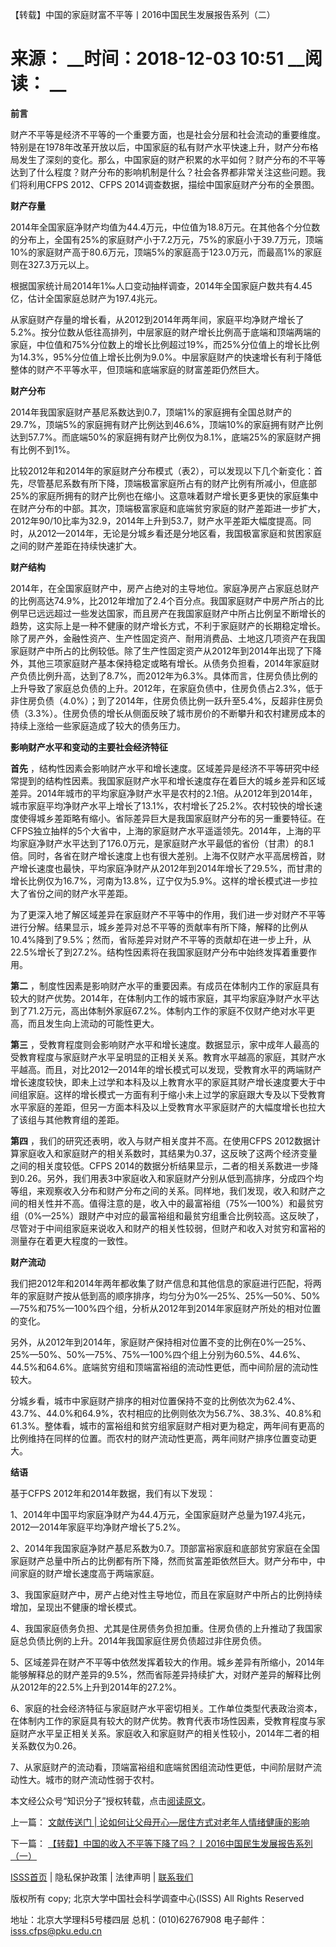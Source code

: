  【转载】中国的家庭财富不平等丨2016中国民生发展报告系列（二）

# 来源： __时间：2018-12-03 10:51 __阅读： __

**前言**



财产不平等是经济不平等的一个重要方面，也是社会分层和社会流动的重要维度。特别是在1978年改革开放以后，中国家庭的私有财产水平快速上升，财产分布格局发生了深刻的变化。那么，中国家庭的财产积累的水平如何？财产分布的不平等达到了什么程度？财产分布的影响机制是什么？社会各界都非常关注这些问题。我们将利用CFPS
2012、CFPS 2014调查数据，描绘中国家庭财产分布的全景图。



**财产存量**



2014年全国家庭净财产均值为44.4万元，中位值为18.8万元。在其他各个分位数的分布上，全国有25%的家庭财产小于7.2万元，75%的家庭小于39.7万元，顶端10%的家庭财产高于80.6万元，顶端5%的家庭高于123.0万元，而最高1%的家庭则在327.3万元以上。



根据国家统计局2014年1‰人口变动抽样调查，2014年全国家庭户数共有4.45亿，估计全国家庭总财产为197.4兆元。



从家庭财产存量的增长看，从2012到2014年两年间，家庭平均净财产增长了5.2%。按分位数从低往高排列，中层家庭的财产增长比例高于底端和顶端两端的家庭，中位值和75%分位数上的增长比例超过19%，而25%分位值上的增长比例为14.3%，95%分位值上增长比例为9.0%。中层家庭财产的快速增长有利于降低整体的财产不平等水平，但顶端和底端家庭的财富差距仍然巨大。



**财产分布**



2014年我国家庭财产基尼系数达到0.7，顶端1%的家庭拥有全国总财产的29.7%，顶端5%的家庭拥有财产比例达到46.6%，顶端10%的家庭拥有财产比例达到57.7%。而底端50%的家庭拥有财产比例仅为8.1%，底端25%的家庭财产拥有比例不到1%。



比较2012年和2014年的家庭财产分布模式（表2），可以发现以下几个新变化：首先，尽管基尼系数有所下降，顶端极富家庭所占有的财产比例有所减小，但底部25%的家庭所拥有的财产比例也在缩小。这意味着财产增长更多更快的家庭集中在财产分布的中部。其次，顶端极富家庭和底端贫穷家庭的财产差距进一步扩大，2012年90/10比率为32.9，2014年上升到53.7，财产水平差距大幅度提高。同时，从2012—2014年，无论是分城乡看还是分地区看，我国极富家庭和贫困家庭之间的财产差距在持续快速扩大。



**财产结构**



2014年，在全国家庭财产中，房产占绝对的主导地位。家庭净房产占家庭总财产的比例高达74.9%，比2012年增加了2.4个百分点。我国家庭财产中房产所占的比例早已远远超过一些发达国家，而且房产在我国家庭财产中所占比例呈不断增长的趋势，这实际上是一种不健康的财产增长方式，不利于家庭财产的长期稳定增长。除了房产外，金融性资产、生产性固定资产、耐用消费品、土地这几项资产在我国家庭财产中所占的比例较低。除了生产性固定资产从2012年到2014年出现了下降外，其他三项家庭财产基本保持稳定或略有增长。从债务负担看，2014年家庭财产负债比例升高，达到了8.7%，而2012年为6.3%。具体而言，住房负债比例的上升导致了家庭总负债的上升。2012年，在家庭负债中，住房负债占2.3%，低于非住房负债（4.0%）；到了2014年，住房负债比例一跃升至5.4%，反超非住房负债（3.3%）。住房负债的增长从侧面反映了城市房价的不断攀升和农村建房成本的持续上涨给一些家庭造成了较大的债务压力。



**影响财产水平和变动的主要社会经济特征**



**首先**
，结构性因素会影响财产水平和增长速度。区域差异是经济不平等研究中经常提到的结构性因素。我国家庭财产水平和增长速度存在着巨大的城乡差异和区域差异。2014年城市的平均家庭净财产水平是农村的2.1倍。从2012年到2014年，城市家庭平均净财产水平上增长了13.1%，农村增长了25.2%。农村较快的增长速度使得城乡差距略有缩小。省际差异巨大是我国家庭财产分布的另一重要特征。在CFPS独立抽样的5个大省中，上海的家庭财产水平遥遥领先。2014年，上海的平均家庭净财产水平达到了176.0万元，是家庭财产水平最低的省份（甘肃）的8.1倍。同时，各省在财产增长速度上也有很大差别。上海不仅财产水平高居榜首，财产增长速度也最快，平均家庭净财产从2012年到2014年增长了29.5%，而甘肃的增长比例仅为16.7%，河南为13.8%，辽宁仅为5.9%。这样的增长模式进一步拉大了省份之间的财产水平差距。



为了更深入地了解区域差异在家庭财产不平等中的作用，我们进一步对财产不平等进行分解。结果显示，城乡差异对总不平等的贡献率有所下降，解释的比例从10.4%降到了9.5%；然而，省际差异对财产不平等的贡献却在进一步上升，从22.5%增长了到27.2%。结构性因素将在我国家庭财产分布中始终发挥着重要作用。



**第二**
，制度性因素是影响财产水平的重要因素。有成员在体制内工作的家庭具有较大的财产优势。2014年，在体制内工作的城市家庭，其平均家庭净财产水平达到了71.2万元，高出体制外家庭67.2%。体制内工作的家庭不仅财产绝对水平更高，而且发生向上流动的可能性更大。



**第三**
，受教育程度则会影响财产水平和增长速度。数据显示，家中成年人最高的受教育程度与家庭财产水平呈明显的正相关关系。教育水平越高的家庭，其财产水平越高。而且，对比2012—2014年的增长模式可以发现，受教育水平的两端财产增长速度较快，即未上过学和本科及以上教育水平的家庭其财产增长速度要大于中间组家庭。这样的增长模式一方面有利于缩小未上过学的家庭跟大专及以下受教育水平家庭的差距，但另一方面本科及以上受教育水平家庭财产的大幅度增长也拉大了该组与其他教育组的差距。



**第四** ，我们的研究还表明，收入与财产相关度并不高。在使用CFPS
2012数据计算家庭收入和家庭财产的相关系数时，其结果为0.37，这反映了这两个经济变量之间的相关度较低。CFPS
2014的数据分析结果显示，二者的相关系数进一步降到0.26。另外，我们用表3中家庭收入和家庭财产分别从低到高排序，分成四个均等组，来观察收入分布和财产分布之间的关系。同样地，我们发现，收入和财产之间的相关性并不高。值得注意的是，收入中的最富裕组（75%—100%）和最贫穷组（0%—25%）跟财产中对应的最富裕组和最贫穷组重合比例较高。这反映了，尽管对于中间组家庭来说收入和财产的相关性较弱，但财产和收入对贫穷和富裕的测量存在着更大程度的一致性。



**财产流动**



我们把2012年和2014年两年都收集了财产信息和其他信息的家庭进行匹配，将两年的家庭财产按从低到高的顺序排序，均匀分为0%—25%、25%—50%、50%—75%和75%—100%四个组，分析从2012年到2014年家庭财产所处的相对位置的变化。



另外，从2012年到2014年，家庭财产保持相对位置不变的比例在0%—25%、25%—50%、50%—75%、75%—100%四个组上分别为60.5%、44.6%、44.5%和64.6%。底端贫穷组和顶端富裕组的流动性更低，而中间阶层的流动性较大。



分城乡看，城市中家庭财产排序的相对位置保持不变的比例依次为62.4%、43.7%、44.0%和64.9%，农村相应的比例则依次为56.7%、38.3%、40.8%和61.3%。整体看，城市的富裕组和贫穷组家庭财产相对更为稳定，两年间有更高的比例维持在同样的位置。而农村的财产流动性更高，两年间财产排序位置变动更大。



**结语**



基于CFPS 2012年和2014年数据，我们有以下发现：



1、2014年中国平均家庭净财产为44.4万元，全国家庭财产总量为197.4兆元，2012—2014年家庭平均净财产增长了5.2%。

2、2014年我国家庭净财产基尼系数为0.7。顶部富裕家庭和底部贫穷家庭在全国家庭财产总量中所占的比例都有所下降，然而贫富差距依然巨大。财产分布中，中间家庭的财产增长速度高于两端家庭。

3、我国家庭财产中，房产占绝对性主导地位，而且在家庭财产中所占的比例持续增加，呈现出不健康的增长模式。

4、我国家庭债务负担、尤其是住房债务负担加重。住房负债的上升推动了我国家庭总负债比例的上升。2014年我国家庭住房负债超过非住房负债。

5、区域差异在财产不平等中依然发挥着较大的作用。城乡差异有所缩小，2014年能够解释总的财产差异的9.5%，然而省际差异持续扩大，对财产差异的解释比例从2012年的22.5%上升到2014年的27.2%。

6、家庭的社会经济特征与家庭财产水平密切相关。工作单位类型代表政治资本，在体制内工作的家庭具有较大的财产优势。教育代表市场性因素，受教育程度与家庭财产水平呈正相关关系。家庭收入和家庭财产的相关性较小，2014年二者的相关系数仅为0.26。

7、从家庭财产的流动看，顶端富裕组和底端贫困组流动性更低，中间阶层财产流动性大。城市的财产流动性弱于农村。



本文经公众号“知识分子”授权转载，点击[阅读原文](https://mp.weixin.qq.com/s/fXYYCLq0QGkHz1QHez2sGQ)。



上一篇： [文献传送门 | 论如何让父母开心—居住方式对老年人情绪健康的影响](1295922.htm)

下一篇： [【转载】中国的收入不平等下降了吗？丨2016中国民生发展报告系列（一）](1295924.htm)

[ISSS首页](http://www.isss.pku.edu.cn/) | 隐私保护政策 | 法律声明 |
[联系我们](../../lxwm/index.htm)

版权所有 copy; 北京大学中国社会科学调查中心(ISSS) All Rights Reserved

地址：北京大学理科5号楼四层 总机：(010)62767908 电子邮件：isss.cfps@pku.edu.cn

